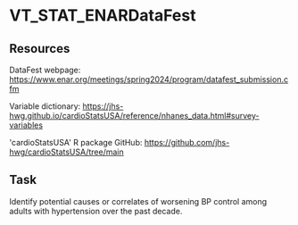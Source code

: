 # VT_STAT_ENARDataFest

## Resources

DataFest webpage: https://www.enar.org/meetings/spring2024/program/datafest_submission.cfm

Variable dictionary: https://jhs-hwg.github.io/cardioStatsUSA/reference/nhanes_data.html#survey-variables

'cardioStatsUSA' R package GitHub: https://github.com/jhs-hwg/cardioStatsUSA/tree/main


## Task

Identify potential causes or correlates of worsening BP control among adults with hypertension over the past decade.

